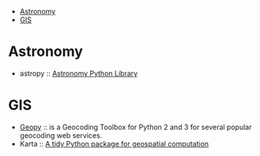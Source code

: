 * [Astronomy](#astronomy)
* [GIS](#gis)


# Astronomy
* astropy :: [Astronomy Python Library](https://github.com/astropy)

# GIS 
* [Geopy](https://github.com/geopy/geopy) :: is a Geocoding Toolbox for Python 2 and 3 for several popular geocoding web services.
* Karta :: [A tidy Python package for geospatial computation](https://github.com/njwilson23/karta)

